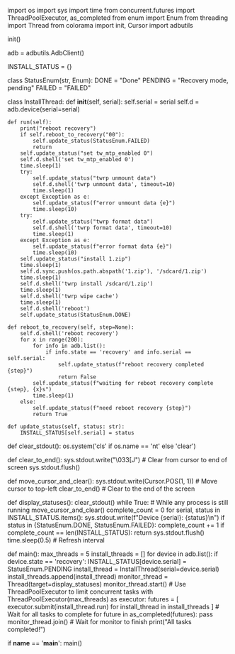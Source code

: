 import os
import sys
import time
from concurrent.futures import ThreadPoolExecutor, as_completed
from enum import Enum
from threading import Thread
from colorama import init, Cursor
import adbutils

init()

adb = adbutils.AdbClient()

INSTALL_STATUS = {}

class StatusEnum(str, Enum):
    DONE = "Done"
    PENDING = "Recovery mode, pending"
    FAILED = "FAILED"

class InstallThread:
    def __init__(self, serial):
        self.serial = serial
        self.d = adb.device(serial=serial)

    def run(self):
        print("reboot recovery")
        if self.reboot_to_recovery("00"):
            self.update_status(StatusEnum.FAILED)
            return
        self.update_status("set tw_mtp_enabled 0")
        self.d.shell('set tw_mtp_enabled 0')
        time.sleep(1)
        try:
            self.update_status("twrp unmount data")
            self.d.shell('twrp unmount data', timeout=10)
            time.sleep(1)
        except Exception as e:
            self.update_status(f"error unmount data {e}")
            time.sleep(10)
        try:
            self.update_status("twrp format data")
            self.d.shell('twrp format data', timeout=10)
            time.sleep(1)
        except Exception as e:
            self.update_status(f"error format data {e}")
            time.sleep(10)
        self.update_status("install 1.zip")
        time.sleep(1)
        self.d.sync.push(os.path.abspath('1.zip'), '/sdcard/1.zip')
        time.sleep(1)
        self.d.shell('twrp install /sdcard/1.zip')
        time.sleep(1)
        self.d.shell('twrp wipe cache')
        time.sleep(1)
        self.d.shell('reboot')
        self.update_status(StatusEnum.DONE)

    def reboot_to_recovery(self, step=None):
        self.d.shell('reboot recovery')
        for x in range(200):
            for info in adb.list():
                if info.state == 'recovery' and info.serial == self.serial:
                    self.update_status(f"reboot recovery completed {step}")
                    return False
            self.update_status(f"waiting for reboot recovery complete {step}, {x}s")
            time.sleep(1)
        else:
            self.update_status(f"need reboot recovery {step}")
            return True

    def update_status(self, status: str):
        INSTALL_STATUS[self.serial] = status

def clear_stdout():
    os.system('cls' if os.name == 'nt' else 'clear')

def clear_to_end():
    sys.stdout.write("\033[J")  # Clear from cursor to end of screen
    sys.stdout.flush()

def move_cursor_and_clear():
    sys.stdout.write(Cursor.POS(1, 1))  # Move cursor to top-left
    clear_to_end()  # Clear to the end of the screen

def display_statuses():
    clear_stdout()
    while True:  # While any process is still running
        move_cursor_and_clear()
        complete_count = 0
        for serial, status in INSTALL_STATUS.items():
            sys.stdout.write(f"Device {serial}: {status}\n")
            if status in {StatusEnum.DONE, StatusEnum.FAILED}:
                complete_count += 1
        if complete_count == len(INSTALL_STATUS):
            return
        sys.stdout.flush()
        time.sleep(0.5)  # Refresh interval

def main():
    max_threads = 5
    install_threads = []
    for device in adb.list():
        if device.state == 'recovery':
            INSTALL_STATUS[device.serial] = StatusEnum.PENDING
            install_thread = InstallThread(serial=device.serial)
            install_threads.append(install_thread)
    monitor_thread = Thread(target=display_statuses)
    monitor_thread.start()
    # Use ThreadPoolExecutor to limit concurrent tasks
    with ThreadPoolExecutor(max_threads) as executor:
        futures = [
            executor.submit(install_thread.run) for install_thread in install_threads
        ]
        # Wait for all tasks to complete
        for future in as_completed(futures):
            pass
    monitor_thread.join()  # Wait for monitor to finish
    print("All tasks completed!")

if __name__ == '__main__':
    main()

